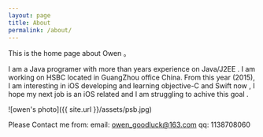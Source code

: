 ```yaml
---
layout: page
title: About
permalink: /about/
---
```


This is the home page about Owen 。

I am a Java programer with more than years experience on Java/J2EE . I am working on HSBC located in GuangZhou office China.
From this year (2015), I am interesting in iOS developing and learning objective-C and Swift now , I hope my next job is an iOS related and I am struggling to achive this goal .

![owen's photo]({{ site.url }}/assets/psb.jpg)

Please Contact me from:
  email: owen_goodluck@163.com
  qq: 1138708060